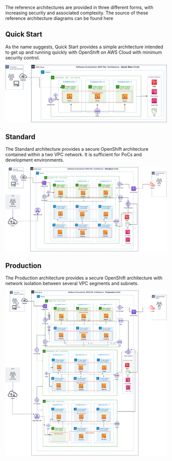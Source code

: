 The reference architectures are provided in three different forms, with increasing security and associated complexity. The source of these reference architecture diagrams can be found here

## Quick Start

As the name suggests, Quick Start provides a simple architecture intended to get up and running quickly with OpenShift on AWS Cloud with minimum security control.

![Quick Start](ref-arch-awscloud-openshift-1quickstart.png)

## Standard

The Standard architecture provides a secure OpenShift architecture contained within a two VPC network. It is sufficient for PoCs  and development environments.

![Standard](ref-arch-awscloud-openshift-2standard.png)

## Production

The Production architecture provides a secure OpenShift architecture with network isolation between several VPC segments and subnets.

![Production](ref-arch-awscloud-openshift-3production.png)
